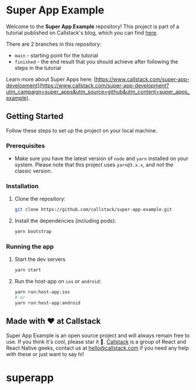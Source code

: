 # Super App Example

Welcome to the **Super App Example** repository! This project is part of a tutorial published on Callstack's blog, which you can find [here](https://www.callstack.com/blog/step-by-step-guide-to-super-app-development).

There are 2 branches in this repository:

- `main` - starting point for the tutorial
- `finished` - the end result that you should achieve after following the steps in the tutorial

Learn more about Super Apps here: [https://www.callstack.com/super-app-development](https://www.callstack.com/super-app-development?utm_campaign=super_apps&utm_source=github&utm_content=super_apps_example).

## Getting Started

Follow these steps to set up the project on your local machine.

### Prerequisites

- Make sure you have the latest version of `node` and `yarn` installed on your system. Please note that this project uses `yarn@3.x.x`, and not the classic version.

### Installation

1. Clone the repository:

   ```sh
   git clone https://github.com/callstack/super-app-example.git
   ```

2. Install the dependencies (including pods):

   ```sh
   yarn bootstrap
   ```

### Running the app

1. Start the dev servers

   ```sh
   yarn start
   ```

2. Run the host-app on `ios` or `android`:

   ```sh
   yarn run:host-app:ios
   # or
   yarn run:host-app:android
   ```

## Made with ❤️ at Callstack

Super App Example is an open source project and will always remain free to use. If you think it's cool, please star it 🌟. [Callstack][callstack-readme-with-love] is a group of React and React Native geeks, contact us at [hello@callstack.com](mailto:hello@callstack.com) if you need any help with these or just want to say hi!

<!-- badges -->

[callstack-readme-with-love]: https://callstack.com/?utm_source=github.com&utm_medium=referral&utm_campaign=super-app-template&utm_term=readme-with-love
# superapp
